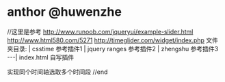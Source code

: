 # anthor @huwenzhe
//这里是参考
http://www.runoob.com/jqueryui/example-slider.html
http://www.html580.com/5271
http://timeglider.com/widget/index.php
文件夹目录:
 | csstime           参考插件1
 | jquery ranges     参考插件2
 | zhengshu          参考插件3
 ---| index.html     自写插件

 实现同个时间轴选取多个时间段
//end